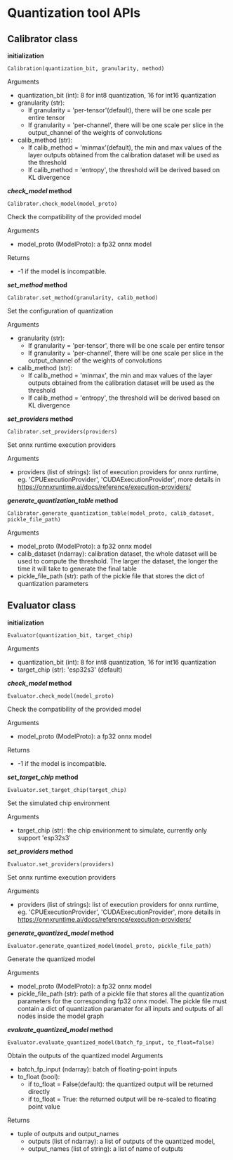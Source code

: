 # Quantization tool APIs
## Calibrator class

**initialization**

```
Calibration(quantization_bit, granularity, method)
```

Arguments
- quantization_bit (int): 8 for int8 quantization, 16 for int16 quantization
- granularity (str):
  - If granularity = 'per-tensor'(default), there will be one scale per entire tensor
  - If granularity = 'per-channel', there will be one scale per slice in the output_channel of the weights of convolutions
- calib_method (str):
  - If calib_method = 'minmax'(default), the min and max values of the layer outputs obtained from the calibration dataset will be used as the threshold
  - If calib_method = 'entropy', the threshold will be derived based on KL divergence


***check_model* method**
```
Calibrator.check_model(model_proto)
```
Check the compatibility of the provided model

Arguments
- model_proto (ModelProto): a fp32 onnx model

Returns
- -1 if the model is incompatible.

***set_method* method**
```
Calibrator.set_method(granularity, calib_method)
```
Set the configuration of quantization

Arguments
- granularity (str): 
  - If granularity = 'per-tensor', there will be one scale per entire tensor
  - If granularity = 'per-channel', there will be one scale per slice in the output_channel of the weights of convolutions
- calib_method (str): 
  - If calib_method = 'minmax', the min and max values of the layer outputs obtained from the calibration dataset will be used as the threshold
  - If calib_method = 'entropy', the threshold will be derived based on KL divergence

***set_providers* method**
```
Calibrator.set_providers(providers)
```
Set onnx runtime execution providers

Arguments
- providers (list of strings): list of execution providers for onnx runtime, eg. 'CPUExecutionProvider', 'CUDAExecutionProvider', more details in https://onnxruntime.ai/docs/reference/execution-providers/

***generate_quantization_table* method**
```
Calibrator.generate_quantization_table(model_proto, calib_dataset, pickle_file_path)
```

Arguments
- model_proto (ModelProto): a fp32 onnx model
- calib_dataset (ndarray): calibration dataset, the whole dataset will be used to compute the threshold. The larger the dataset, the longer the time it will take to generate the final table
- pickle_file_path (str): path of the pickle file that stores the dict of quantization parameters


## Evaluator class

**initialization**

```
Evaluator(quantization_bit, target_chip)
```

Arguments
- quantization_bit (int): 8 for int8 quantization, 16 for int16 quantization
- target_chip (str): 'esp32s3' (default)

***check_model* method**
```
Evaluator.check_model(model_proto)
```
Check the compatibility of the provided model

Arguments
- model_proto (ModelProto): a fp32 onnx model

Returns
- -1 if the model is incompatible.

***set_target_chip* method**
```
Evaluator.set_target_chip(target_chip)
```
Set the simulated chip environment

Arguments
- target_chip (str): the chip envirionment to simulate, currently only support 'esp32s3'


***set_providers* method**
```
Evaluator.set_providers(providers)
```
Set onnx runtime execution providers

Arguments
- providers (list of strings): list of execution providers for onnx runtime, eg. 'CPUExecutionProvider', 'CUDAExecutionProvider', more details in  https://onnxruntime.ai/docs/reference/execution-providers/

***generate_quantized_model* method**
```
Evaluator.generate_quantized_model(model_proto, pickle_file_path)
```
Generate the quantized model 

Arguments
- model_proto (ModelProto): a fp32 onnx model
- pickle_file_path (str): path of a pickle file that stores all the quantization parameters for the corresponding fp32 onnx model. The pickle file must contain a dict of quantization paramater for all inputs and outputs of all nodes inside the model graph  

***evaluate_quantized_model* method**
```
Evaluator.evaluate_quantized_model(batch_fp_input, to_float=false)
```
Obtain the outputs of the quantized model
Arguments
- batch_fp_input (ndarray): batch of floating-point inputs
- to_float (bool): 
  - if to_float = False(default): the quantized output will be returned directly
  - if to_float = True: the returned output will be re-scaled to floating point value

Returns
- tuple of outputs and output_names
  - outputs (list of ndarray): a list of outputs of the quantized model, 
  - output_names (list of string): a list of name of outputs
